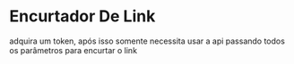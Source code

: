 #  Encurtador De Link

adquira um token, após isso somente necessita usar a api passando todos os parâmetros para encurtar o link

